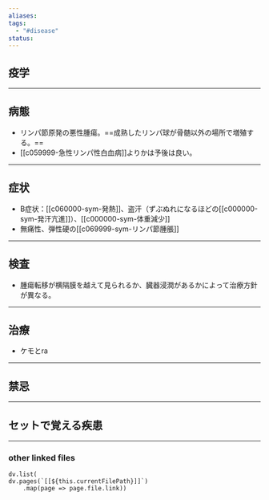 ```yaml
---
aliases: 
tags:
  - "#disease"
status:
---
```

## 疫学
---
## 病態
- リンパ節原発の悪性腫瘍。==成熟したリンパ球が骨髄以外の場所で増殖する。==
- [[c059999-急性リンパ性白血病]]よりかは予後は良い。
---
## 症状
- B症状：[[c060000-sym-発熱]]、盗汗（ずぶぬれになるほどの[[c000000-sym-発汗亢進]]）、[[c000000-sym-体重減少]]
- 無痛性、弾性硬の[[c069999-sym-リンパ節腫脹]]
---
## 検査
- 腫瘍転移が横隔膜を越えて見られるか、臓器浸潤があるかによって治療方針が異なる。
---
## 治療
- ケモとra
---
## 禁忌
---
## セットで覚える疾患
---
### other linked files
```dataviewjs
dv.list(
dv.pages(`[[${this.currentFilePath}]]`)
	.map(page => page.file.link))
```